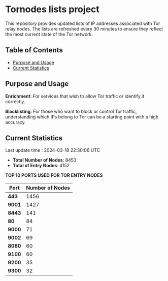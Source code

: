 # Tornodes lists project

This repository provides updated lists of IP addresses associated with Tor relay nodes. The lists are refreshed every 30 minutes to ensure they reflect the most current state of the Tor network.

## Table of Contents

- [Purpose and Usage](#purpose-and-usage)
- [Current Statistics](#current-statistics)


## Purpose and Usage

**Enrichment**: For services that wish to allow Tor traffic or identify it correctly.

**Blacklisting**: For those who want to block or control Tor traffic, understanding which IPs belong to Tor can be a starting point with a high accuracy.

## Current Statistics

Last update time : 2024-03-18 22:30:06 UTC

- **Total Number of Nodes**: 8453
- **Total of Entry Nodes**: 4152

**TOP 10 PORTS USED FOR TOR ENTRY NODES**

| **Port** | **Number of Nodes** |
|------|-----------------|
| **443**   | 1456  |
| **9001**   | 1427  |
| **8443**   | 141  |
| **80**   | 84  |
| **9000**   | 71  |
| **9002**   | 69  |
| **8080**   | 60  |
| **9100**   | 60  |
| **9200**   | 35  |
| **9300**   | 32  |

